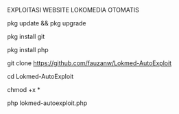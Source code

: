 

EXPLOITASI WEBSITE LOKOMEDIA OTOMATIS

pkg update && pkg upgrade

pkg install git

pkg install php

git clone https://github.com/fauzanw/Lokmed-AutoExploit

cd Lokmed-AutoExploit

chmod +x *

php lokmed-autoexploit.php
